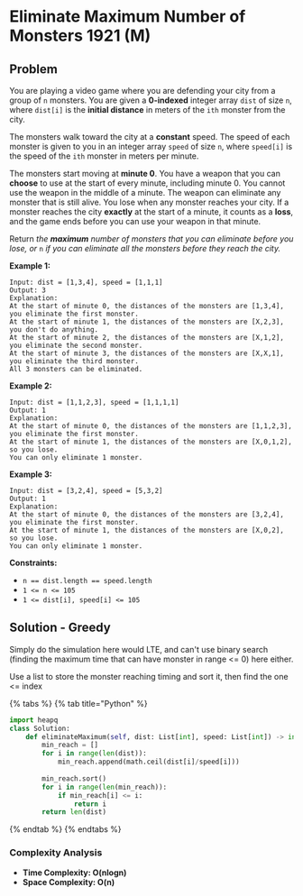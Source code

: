 # Eliminate Maximum Number of Monsters 1921 \(M\)

## Problem

You are playing a video game where you are defending your city from a group of `n` monsters. You are given a **0-indexed** integer array `dist` of size `n`, where `dist[i]` is the **initial distance** in meters of the `ith` monster from the city.

The monsters walk toward the city at a **constant** speed. The speed of each monster is given to you in an integer array `speed` of size `n`, where `speed[i]` is the speed of the `ith` monster in meters per minute.

The monsters start moving at **minute 0**. You have a weapon that you can **choose** to use at the start of every minute, including minute 0. You cannot use the weapon in the middle of a minute. The weapon can eliminate any monster that is still alive. You lose when any monster reaches your city. If a monster reaches the city **exactly** at the start of a minute, it counts as a **loss**, and the game ends before you can use your weapon in that minute.

Return _the **maximum** number of monsters that you can eliminate before you lose, or_ `n` _if you can eliminate all the monsters before they reach the city._

**Example 1:**

```text
Input: dist = [1,3,4], speed = [1,1,1]
Output: 3
Explanation:
At the start of minute 0, the distances of the monsters are [1,3,4], you eliminate the first monster.
At the start of minute 1, the distances of the monsters are [X,2,3], you don't do anything.
At the start of minute 2, the distances of the monsters are [X,1,2], you eliminate the second monster.
At the start of minute 3, the distances of the monsters are [X,X,1], you eliminate the third monster.
All 3 monsters can be eliminated.
```

**Example 2:**

```text
Input: dist = [1,1,2,3], speed = [1,1,1,1]
Output: 1
Explanation:
At the start of minute 0, the distances of the monsters are [1,1,2,3], you eliminate the first monster.
At the start of minute 1, the distances of the monsters are [X,0,1,2], so you lose.
You can only eliminate 1 monster.
```

**Example 3:**

```text
Input: dist = [3,2,4], speed = [5,3,2]
Output: 1
Explanation:
At the start of minute 0, the distances of the monsters are [3,2,4], you eliminate the first monster.
At the start of minute 1, the distances of the monsters are [X,0,2], so you lose.
You can only eliminate 1 monster.
```

**Constraints:**

* `n == dist.length == speed.length`
* `1 <= n <= 105`
* `1 <= dist[i], speed[i] <= 105`

## Solution - Greedy

Simply do the simulation here would LTE, and can't use binary search \(finding the maximum time that can have monster in range &lt;= 0\) here either.

Use a list to store the monster reaching timing and sort it, then find the one &lt;= index

{% tabs %}
{% tab title="Python" %}
```python
import heapq
class Solution:
    def eliminateMaximum(self, dist: List[int], speed: List[int]) -> int:
        min_reach = []
        for i in range(len(dist)):
            min_reach.append(math.ceil(dist[i]/speed[i]))
        
        min_reach.sort()
        for i in range(len(min_reach)):
            if min_reach[i] <= i:
                return i
        return len(dist)
```
{% endtab %}
{% endtabs %}

### Complexity Analysis

* **Time Complexity: O\(nlogn\)**
* **Space Complexity: O\(n\)**

